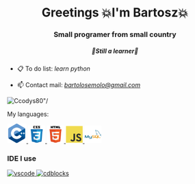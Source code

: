 <h1 align="center">Greetings 💥I'm Bartosz💥</h1>
<h3 align="center">Small programer from small country</h3>
<h5 align="center">📖Still a learner🏫</h5>


- 📋 To do list:  *learn python*

- 📫 Contact mail: *bartolosemolo@gmail.com*

<p align="left"> <img src="https://komarev.com/ghpvc/?username=Codys80&label=Profile%20views&color=0e75b6&style=flat" alt = Ccodys80"/></p
<h3 align="left">My languages:</h3>
<p align="left">   <a href="https://www.w3schools.com/cpp/" target="_blank" rel="noreferrer"> <img src="https://raw.githubusercontent.com/devicons/devicon/master/icons/cplusplus/cplusplus-original.svg" alt="c++" width="45" height="45"/> </a> 
<a href="https://www.w3schools.com/css/" target="_blank" rel="noreferrer"> <img src="https://raw.githubusercontent.com/devicons/devicon/master/icons/css3/css3-original-wordmark.svg" alt="css3" width="40" height="40"/> </a> 
<a href="https://www.w3.org/html/" target="_blank" rel="noreferrer"> <img src="https://raw.githubusercontent.com/devicons/devicon/master/icons/html5/html5-original-wordmark.svg" alt="html5" width="40" height="40"/> </a> 
<a href="https://developer.mozilla.org/en-US/docs/Web/JavaScript" target="_blank" rel="noreferrer"> <img src="https://raw.githubusercontent.com/devicons/devicon/master/icons/javascript/javascript-original.svg" alt="javascript" width="40" height="40"/> </a> 
<a href="https://www.mysql.com/" target="_blank" rel="noreferrer"> <img src="https://raw.githubusercontent.com/devicons/devicon/master/icons/mysql/mysql-original-wordmark.svg" alt="mysql" width="40" height="40"/> </a>

  <h3>IDE I use</h3>
<a href="https://code.visualstudio.com" target="_blank" rel="noreferrer"> <img src="https://upload.wikimedia.org/wikipedia/commons/thumb/9/9a/Visual_Studio_Code_1.35_icon.svg/1200px-Visual_Studio_Code_1.35_icon.svg.png" alt="vscode" width="50" height="50"/> </a>
  <a href="https://www.codeblocks.org" target="_blank" rel="noreferrer"> <img src="https://www.codewithc.com/wp-content/uploads/2014/08/codeblocks-featured.png" alt="cdblocks" width="50" height="50"/> </a>
